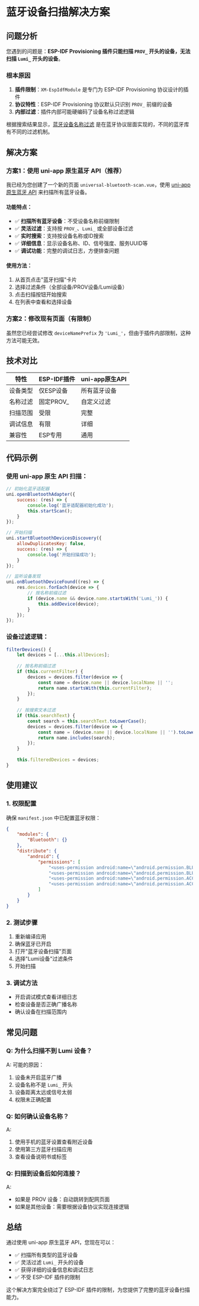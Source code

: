 # 蓝牙设备扫描解决方案

## 问题分析

您遇到的问题是：**ESP-IDF Provisioning 插件只能扫描 `PROV_` 开头的设备，无法扫描 `Lumi_` 开头的设备**。

### 根本原因

1. **插件限制**：`XM-EspIdfModule` 是专门为 ESP-IDF Provisioning 协议设计的插件
2. **协议特性**：ESP-IDF Provisioning 协议默认只识别 `PROV_` 前缀的设备
3. **内部过滤**：插件内部可能硬编码了设备名称过滤逻辑

根据搜索结果显示，[蓝牙设备名称过滤](https://devzone.nordicsemi.com/f/nordic-q-a/112633/bluetooth-filter-name) 是在蓝牙协议层面实现的，不同的蓝牙库有不同的过滤机制。

## 解决方案

### 方案1：使用 uni-app 原生蓝牙 API（推荐）

我已经为您创建了一个新的页面 `universal-bluetooth-scan.vue`，使用 [uni-app 原生蓝牙 API](https://en.uniapp.dcloud.io/api/system/bluetooth) 来扫描所有蓝牙设备。

#### 功能特点：
- ✅ **扫描所有蓝牙设备**：不受设备名称前缀限制
- ✅ **灵活过滤**：支持按 `PROV_`、`Lumi_` 或全部设备过滤
- ✅ **实时搜索**：支持按设备名称或ID搜索
- ✅ **详细信息**：显示设备名称、ID、信号强度、服务UUID等
- ✅ **调试功能**：完整的调试日志，方便排查问题

#### 使用方法：
1. 从首页点击"蓝牙扫描"卡片
2. 选择过滤条件（全部设备/PROV设备/Lumi设备）
3. 点击扫描按钮开始搜索
4. 在列表中查看和选择设备

### 方案2：修改现有页面（有限制）

虽然您已经尝试修改 `deviceNamePrefix` 为 `'Lumi_'`，但由于插件内部限制，这种方法可能无效。

## 技术对比

| 特性 | ESP-IDF插件 | uni-app原生API |
|------|-------------|----------------|
| 设备类型 | 仅ESP设备 | 所有蓝牙设备 |
| 名称过滤 | 固定PROV_ | 自定义过滤 |
| 扫描范围 | 受限 | 完整 |
| 调试信息 | 有限 | 详细 |
| 兼容性 | ESP专用 | 通用 |

## 代码示例

### 使用 uni-app 原生 API 扫描：

```javascript
// 初始化蓝牙适配器
uni.openBluetoothAdapter({
    success: (res) => {
        console.log('蓝牙适配器初始化成功');
        this.startScan();
    }
});

// 开始扫描
uni.startBluetoothDevicesDiscovery({
    allowDuplicatesKey: false,
    success: (res) => {
        console.log('开始扫描成功');
    }
});

// 监听设备发现
uni.onBluetoothDeviceFound((res) => {
    res.devices.forEach(device => {
        // 按名称前缀过滤
        if (device.name && device.name.startsWith('Lumi_')) {
            this.addDevice(device);
        }
    });
});
```

### 设备过滤逻辑：

```javascript
filterDevices() {
    let devices = [...this.allDevices];
    
    // 按名称前缀过滤
    if (this.currentFilter) {
        devices = devices.filter(device => {
            const name = device.name || device.localName || '';
            return name.startsWith(this.currentFilter);
        });
    }
    
    // 按搜索文本过滤
    if (this.searchText) {
        const search = this.searchText.toLowerCase();
        devices = devices.filter(device => {
            const name = (device.name || device.localName || '').toLowerCase();
            return name.includes(search);
        });
    }
    
    this.filteredDevices = devices;
}
```

## 使用建议

### 1. 权限配置
确保 `manifest.json` 中已配置蓝牙权限：
```json
{
    "modules": {
        "Bluetooth": {}
    },
    "distribute": {
        "android": {
            "permissions": [
                "<uses-permission android:name=\"android.permission.BLUETOOTH\"/>",
                "<uses-permission android:name=\"android.permission.BLUETOOTH_ADMIN\"/>",
                "<uses-permission android:name=\"android.permission.ACCESS_COARSE_LOCATION\"/>",
                "<uses-permission android:name=\"android.permission.ACCESS_FINE_LOCATION\"/>"
            ]
        }
    }
}
```

### 2. 测试步骤
1. 重新编译应用
2. 确保蓝牙已开启
3. 打开"蓝牙设备扫描"页面
4. 选择"Lumi设备"过滤条件
5. 开始扫描

### 3. 调试方法
- 开启调试模式查看详细日志
- 检查设备是否正确广播名称
- 确认设备在扫描范围内

## 常见问题

### Q: 为什么扫描不到 Lumi 设备？
A: 可能的原因：
1. 设备未开启蓝牙广播
2. 设备名称不是 `Lumi_` 开头
3. 设备距离太远或信号太弱
4. 权限未正确配置

### Q: 如何确认设备名称？
A: 
1. 使用手机的蓝牙设置查看附近设备
2. 使用第三方蓝牙扫描应用
3. 查看设备说明书或标签

### Q: 扫描到设备后如何连接？
A: 
- 如果是 PROV 设备：自动跳转到配网页面
- 如果是其他设备：需要根据设备协议实现连接逻辑

## 总结

通过使用 uni-app 原生蓝牙 API，您现在可以：
- ✅ 扫描所有类型的蓝牙设备
- ✅ 灵活过滤 `Lumi_` 开头的设备
- ✅ 获得详细的设备信息和调试日志
- ✅ 不受 ESP-IDF 插件的限制

这个解决方案完全绕过了 ESP-IDF 插件的限制，为您提供了完整的蓝牙设备扫描能力。 